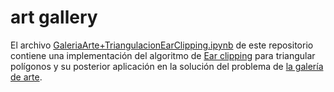 # art gallery

El archivo [GaleriaArte+TriangulacionEarClipping.ipynb](https://github.com/alond-ra/artGllery/blob/main/GaleriaArte%2BTriangulacionEarClipping.ipynb) de este repositorio contiene una implementación del algoritmo de [Ear clipping](https://en.wikipedia.org/wiki/Polygon_triangulation#:~:text=Ear%20clipping%20method,-A%20polygon%20ear&text=This%20algorithm%20is%20easy%20to,clipping%20and%20sometimes%20ear%20trimming.) para triangular polígonos y su posterior aplicación en la solución del problema de [la galería de arte](https://en.wikipedia.org/wiki/Art_gallery_problem#:~:text=The%20art%20gallery%20problem%20or,can%20observe%20the%20whole%20gallery%3F%22).
